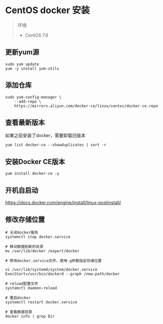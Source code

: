 # CentOS docker 安装

> 环境
>
> - CentOS 7.6

## 更新yum源

```
sudo yum update
yum -y install yum-utils
```

## 添加仓库

```
sudo yum-config-manager \
    --add-repo \
    https://mirrors.aliyun.com/docker-ce/linux/centos/docker-ce.repo
```

## 查看最新版本

如果之前安装了docker，需要卸载旧版本

```
yum list docker-ce --showduplicates | sort -r
```

## 安装Docker CE版本

```
yum install docker-ce -y
```

## 开机自启动

https://docs.docker.com/engine/install/linux-postinstall/

## 修改存储位置

```
# 关闭docker服务
systemctl stop docker.service

# 移动数据到新的目录
mv /var/lib/docker /export/docker

# 修改docker.service文件，使用-g参数指定存储位置

vi /usr/lib/systemd/system/docker.service  
ExecStart=/usr/bin/dockerd --graph /new-path/docker 

# reload配置文件 
systemctl daemon-reload 

# 重启docker 
systemctl restart docker.service

# 查看数据目录
docker info | grep Dir
```